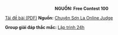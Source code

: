 **<center>NGUỒN: Free Contest 100</center>**

[Tải đề bài (PDF)](/statements/2334/CHAMPION.pdf)
**Nguồn:** [Chuyên Sơn La Online Judge](http://csloj.ddns.net/)

**Group giải đáp thắc mắc:** [Lập trình 24h](https://www.facebook.com/groups/1386904321519984)